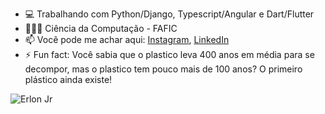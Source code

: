 <!--
**ejrgeek/ejrgeek** is a ✨ _special_ ✨ repository because its `README.md` (this file) appears on your GitHub profile.
Here are some ideas to get you started:
-->

- 💻 Trabalhando com Python/Django, Typescript/Angular e Dart/Flutter
- 👨🏽‍💻 Ciência da Computação - FAFIC
- 📫 Você pode me achar aqui: [Instagram](https://www.instagram.com/ejrgeek/), [LinkedIn](https://www.linkedin.com/in/ejrgeek/)
- ⚡ Fun fact: Você sabia que o plastico leva 400 anos em média para se decompor, mas o plastico tem pouco mais de 100 anos? O primeiro plástico ainda existe!


<img align="center" src="https://github-readme-stats.vercel.app/api?username=ejrgeek&show_icons=true&theme=dracula" alt="Erlon Jr" />
